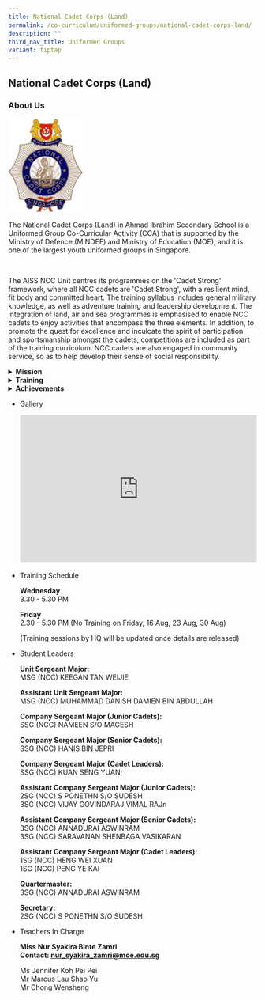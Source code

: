 ```yaml
---
title: National Cadet Corps (Land)
permalink: /co-curriculum/uniformed-groups/national-cadet-corps-land/
description: ""
third_nav_title: Uniformed Groups
variant: tiptap
---
```

<h2>National Cadet Corps (Land)</h2>
<h3>About Us<br></h3>
<div class="isomer-image-wrapper">
<img style="width: 30%;" height="auto" width="100%" alt="" src="/images/ncclogo.jpg">
</div>
<p>The National Cadet Corps (Land) in Ahmad Ibrahim Secondary School is a
Uniformed Group Co-Curricular Activity (CCA) that is supported by the Ministry
of Defence (MINDEF) and Ministry of Education (MOE), and it is one of the
largest youth uniformed groups in Singapore.</p>
<p>
<br>
</p>
<p>The AISS NCC Unit centres its programmes on the 'Cadet Strong' framework,
where all NCC cadets are 'Cadet Strong', with a resilient mind, fit body
and committed heart. The training syllabus includes general military knowledge,
as well as adventure training and leadership development. The integration
of land, air and sea programmes is emphasised to enable NCC cadets to enjoy
activities that encompass the three elements. In addition, to promote the
quest for excellence and inculcate the spirit of participation and sportsmanship
amongst the cadets, competitions are included as part of the training curriculum.
NCC cadets are also engaged in community service, so as to help develop
their sense of social responsibility.</p>
<p></p>
<div data-type="detailGroup" class="isomer-accordion-group isomer-accordion isomer-accordion-white">
<details class="isomer-details">
<summary><strong>Mission</strong>
</summary>
<div data-type="detailsContent" class="isomer-details-content">
<p>To Nurture Inspiring Leaders and Committed Citizens through Fun, Adventurous
and Military-related Activities</p>
</div>
</details>
</div>
<div data-type="detailGroup" class="isomer-accordion-group isomer-accordion isomer-accordion-white">
<details class="isomer-details">
<summary><strong>Training</strong>
</summary>
<div data-type="detailsContent" class="isomer-details-content">
<p>Our trainings consist of classroom lessons, individual field craft lessons
(IFC), Precision Drill Squad (PDS) and/or Free-style Drill (FSD) trainings,
physical training and sports and games. Annual camps, such as the Leadership
camp and Unit camp are designed to allow for student ownership over their
training activities and to develop the leadership competencies of the cadets.
<br>
<br>Apart from our school activities, we leverage on the activities conducted
by HQ NCC as well – such as Camp FORGE for the Junior Cadets, Camp STEEL
for the Senior Cadets and the Specialist Course for the Cadet Leaders.
Other key programmes include the Air-Rifle experiential shooting experiences
for the Senior Cadets to prepare them for their live range shooting experience
as Cadet Leaders. Immersive overseas exposure and experiential opportunities
are given to cadets who demonstrate outstanding commitment and dedication
to the corps.</p>
</div>
</details>
</div>
<div data-type="detailGroup" class="isomer-accordion-group isomer-accordion isomer-accordion-white">
<details class="isomer-details">
<summary><strong>Achievements</strong>
</summary>
<div data-type="detailsContent" class="isomer-details-content">
<p><strong>Best Unit Competition:<br></strong>** Best Unit Competition: Results
reflect the performance of the previous year.
<br>2011: Gold
<br>2012: Gold
<br>2013: Silver
<br>2014: Silver
<br>2015: Silver
<br>2016: Silver
<br>2017: Gold</p>
<p><strong>Unit Recognition Award:<br></strong>2018: Distinction
<br>2019: Distinction
<br>2020: Distinction
<br>2021: Suspended
<br>2022: Distinction
<br>2023: Distinction</p>
<p><strong>Outstanding Cadet Award:<br></strong>2017: MSG (NCC) MUHAMMAD
SYAFIQ BIN HANISS
<br>2018: MSG (NCC) RAVICHANDRAN DHARANI
<br>2019: MSG (NCC) HOE JOTHAM
<br>2020: MSG (NCC) SATHIAH ELAMARAN
<br>2021: MSG (NCC) AZRAEI SHAHRIEZAL BIN JAMIL</p>
</div>
</details>
</div>
<ul>
<li>
<p>Gallery</p>
<div class="iframe-wrapper">
<iframe height="299" width="480" allowfullscreen="true" frameborder="0" src="https://docs.google.com/presentation/d/e/2PACX-1vSoev-Z05BRhWLIKCZAgzij5hxPM4T-kk5Ub2LmUwJHym2WRgviTUsUS_-iaGL1tgLrFPwLipWXwGTQ/embed?start=false&amp;loop=false&amp;delayms=5000"></iframe>
</div>
</li>
<li>
<p>Training Schedule</p>
<p><strong>Wednesday<br></strong>3.30 - 5.30 PM</p>
<p><strong>Friday<br></strong>2.30 - 5.30 PM (No Training on Friday, 16 Aug,
23 Aug, 30 Aug)</p>
<p>(Training sessions by HQ will be updated once details are released)</p>
</li>
<li>
<p>Student Leaders</p>
<p><strong>Unit Sergeant Major:<br></strong>MSG (NCC) KEEGAN TAN WEIJIE</p>
<p><strong>Assistant Unit Sergeant Major:<br></strong>MSG (NCC) MUHAMMAD
DANISH DAMIEN BIN ABDULLAH</p>
<p><strong>Company Sergeant Major (Junior Cadets):<br></strong>SSG (NCC)
NAMEEN S/O MAGESH</p>
<p><strong>Company Sergeant Major (Senior Cadets):<br></strong>SSG (NCC)
HANIS BIN JEPRI</p>
<p><strong>Company Sergeant Major (Cadet Leaders):<br></strong>SSG (NCC)
KUAN SENG YUAN;</p>
<p><strong>Assistant Company Sergeant Major (Junior Cadets):<br></strong>2SG
(NCC) S PONETHN S/O SUDESH
<br>3SG (NCC) VIJAY GOVINDARAJ VIMAL RAJn
<br>
</p>
<p><strong>Assistant Company Sergeant Major (Senior Cadets):<br></strong>3SG
(NCC) ANNADURAI ASWINRAM
<br>3SG (NCC) SARAVANAN SHENBAGA VASIKARAN
<br>
</p>
<p><strong>Assistant Company Sergeant Major (Cadet Leaders):<br></strong>1SG
(NCC) HENG WEI XUAN
<br>1SG (NCC) PENG YE KAI</p>
<p><strong>Quartermaster:<br></strong>3SG (NCC) ANNADURAI ASWINRAM</p>
<p><strong>Secretary:<br></strong>2SG (NCC) S PONETHN S/O SUDESH</p>
</li>
<li>
<p>Teachers In Charge</p>
<p><strong>Miss Nur Syakira Binte Zamri<br>Contact:&nbsp;<a href="mailto:nur_syakira_zamri@moe.edu.sg" rel="noopener noreferrer nofollow" target="">nur_syakira_zamri@moe.edu.sg</a></strong>
</p>
<p>Ms Jennifer Koh Pei Pei
<br>Mr Marcus Lau Shao Yu
<br>Mr Chong Wensheng</p>
</li>
</ul>
<p></p>